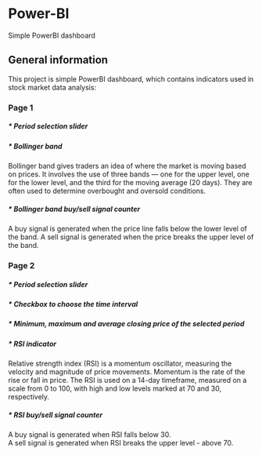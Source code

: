 # Power-BI
Simple PowerBI dashboard
## General information
This project is simple PowerBI dashboard, which contains indicators used in stock market data analysis:
### Page 1
##### * Period selection slider
##### * Bollinger band
Bollinger band gives traders an idea of where the market is moving based on prices.
It involves the use of three bands — one for the upper level, one for the lower level, and the third for the moving average (20 days). 
They are often used to determine overbought and oversold conditions.
##### * Bollinger band buy/sell signal counter
A buy signal is generated when the price line falls below the lower level of the band.
A sell signal is generated when the price breaks the upper level of the band.
### Page 2
##### * Period selection slider
##### * Checkbox to choose the time interval
##### * Minimum, maximum and average closing price of the selected period
##### * RSI indicator
Relative strength index (RSI) is a momentum oscillator, measuring the velocity and magnitude of price movements. Momentum is the rate of the rise or fall in price.
The RSI is used on a 14-day timeframe, measured on a scale from 0 to 100, with high and low levels marked at 70 and 30, respectively.
##### * RSI buy/sell signal counter
A buy signal is generated when RSI falls below 30.<br>
A sell signal is generated when RSI breaks the upper level - above 70.
